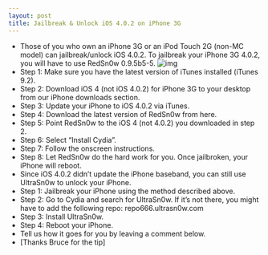 ```yaml
---
layout: post
title: Jailbreak & Unlock iOS 4.0.2 on iPhone 3G
---
```

* Those of you who own an iPhone 3G or an iPod Touch 2G (non-MC model) can jailbreak/unlock iOS 4.0.2. To jailbreak your iPhone 3G 4.0.2, you will have to use RedSn0w 0.9.5b5-5.
![img](http://media.idownloadblog.com/wp-content/uploads/2010/06/pwned.jpg)
* Step 1: Make sure you have the latest version of iTunes installed (iTunes 9.2).
* Step 2: Download iOS 4 (not iOS 4.0.2) for iPhone 3G to your desktop from our iPhone downloads section.
* Step 3: Update your iPhone to iOS 4.0.2 via iTunes.
* Step 4: Download the latest version of RedSn0w from here.
* Step 5: Point RedSn0w to the iOS 4 (not 4.0.2) you downloaded in step 2.
* Step 6: Select “Install Cydia”.
* Step 7: Follow the onscreen instructions.
* Step 8: Let RedSn0w do the hard work for you. Once jailbroken, your iPhone will reboot.
* Since iOS 4.0.2 didn’t update the iPhone baseband, you can still use UltraSn0w to unlock your iPhone.
* Step 1: Jailbreak your iPhone using the method described above.
* Step 2: Go to Cydia and search for UltraSn0w. If it’s not there, you might have to add the following repo: repo666.ultrasn0w.com
* Step 3: Install UltraSn0w.
* Step 4: Reboot your iPhone.
* Tell us how it goes for you by leaving a comment below.
* [Thanks Bruce for the tip]

